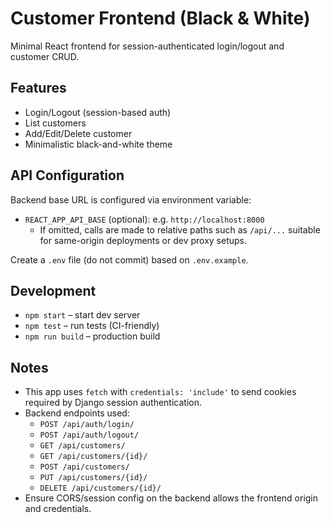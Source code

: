 # Customer Frontend (Black & White)

Minimal React frontend for session-authenticated login/logout and customer CRUD.

## Features
- Login/Logout (session-based auth)
- List customers
- Add/Edit/Delete customer
- Minimalistic black-and-white theme

## API Configuration
Backend base URL is configured via environment variable:
- `REACT_APP_API_BASE` (optional): e.g. `http://localhost:8000`
  - If omitted, calls are made to relative paths such as `/api/...` suitable for same-origin deployments or dev proxy setups.

Create a `.env` file (do not commit) based on `.env.example`.

## Development
- `npm start` – start dev server
- `npm test` – run tests (CI-friendly)
- `npm run build` – production build

## Notes
- This app uses `fetch` with `credentials: 'include'` to send cookies required by Django session authentication.
- Backend endpoints used:
  - `POST /api/auth/login/`
  - `POST /api/auth/logout/`
  - `GET /api/customers/`
  - `GET /api/customers/{id}/`
  - `POST /api/customers/`
  - `PUT /api/customers/{id}/`
  - `DELETE /api/customers/{id}/`
- Ensure CORS/session config on the backend allows the frontend origin and credentials.
